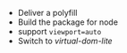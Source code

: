 - Deliver a polyfill
- Build the package for node
- support `viewport=auto`
- Switch to *virtual-dom-lite*
